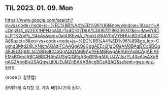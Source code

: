 ## TIL 2023. 01. 09. Mon

https://www.google.com/search?q=vs+code+node+js+%EC%8B%A4%ED%96%89&newwindow=1&sxsrf=AJOqlzU4_dz2EX1HPNzoAQLrTa4DrG7D8A%3A1673186336741&ei=IMy6Y4DsLPTK2roPx_S4kAs&ved=0ahUKEwiA_PnpkLj8AhV0pVYBHUc6DrIQ4dUDCA8&uact=5&oq=vs+code+node+js+%EC%8B%A4%ED%96%89&gs_lcp=Cgxnd3Mtd2l6LXNlcnAQAzIFCAAQgAQ6CggAEEcQ1gQQsAM6BAgjECc6BQgAEJECOgUILhCABDoICC4QgAQQ1AI6BAgAEEM6BwgAEIAEEAo6CAgAEIAEEMsBOgoIABCABBCHAhAUSgQIQRgASgQIRhgAULUJWJszYL40aAlwAXgBgAG2AogBlx2SAQgwLjI0LjEuMZgBAKABAcgBCsABAQ&sclient=gws-wiz-serp

(node js 실행법) 

완벽하게 숙지할 것. 계속 배워나가야 된다. 
